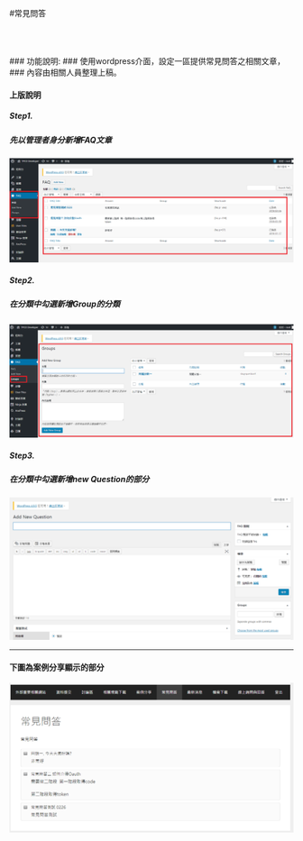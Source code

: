 #常見問答

</br>
</br>
</br>
###   功能說明:
###   使用wordpress介面，設定一區提供常見問答之相關文章，
###   內容由相關人員整理上稿。

####  上版說明

##### Step1.
#####    先以管理者身分新增FAQ文章
![新增文章](addNormalQA1.png)

##### Step2.
#####    在分類中勾選新增Group的分類
![新增文章](addGroup.png)

##### Step3.
#####    在分類中勾選新增new Question的部分
![新增文章](addQuestion.png)


***********************************
#### 下圖為案例分享顯示的部分

![案例分享](normalQA.png)
